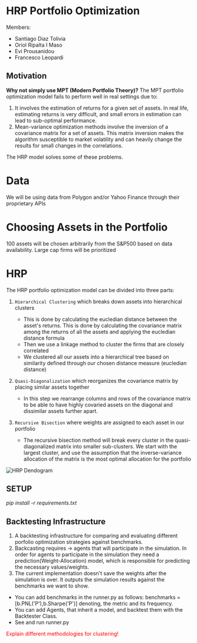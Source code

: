 # HRP Portfolio Optimization

Members:

- Santiago Diaz Tolivia
- Oriol Ripalta I Maso
- Evi Prousanidou
- Francesco Leopardi

## Motivation

**Why not simply use MPT (Modern Portfolio Theory)?**
The MPT portfolio optimization model fails to perform well in real settings due to:

1. It involves the estimation of returns for a given set of assets. In real life, estimating returns is very difficult, and small errors in estimation can lead to sub-optimal performance.
2. Mean-variance optimization methods involve the inversion of a covariance matrix for a set of assets. This matrix inversion makes the algorithm susceptible to market volatility and can heavily change the results for small changes in the correlations.

The HRP model solves some of these problems.

# Data
We will be using data from Polygon and/or Yahoo Finance through their proprietary APIs

# Choosing Assets in the Portfolio
100 assets will be chosen arbitrarily from the S&P500 based on data availability. Large cap firms will be prioritized

# HRP

The HRP portfolio optimization model can be divided into three parts:

1. `Hierarchical Clustering` which breaks down assets into hierarchical clusters
    - This is done by calculating the eucledian distance between the asset's returns. This is done by calculating the covariance matrix among the returns of all the assets and applying the eucledian distance formula
    - Then we use a linkage method to cluster the firms that are closely correlated
    - We clustered all our assets into a hierarchical tree based on similarity defined through our chosen distance measure (eucledian distance)

2. `Quasi-Diagonalization` which reorganizes the covariance matrix by placing similar assets together
    - In this step we rearrange columns and rows of the covariance matrix to be able to have highly covaried assets on the diagonal and dissimilar assets further apart.
3. `Recursive Bisection` where weights are assigned to each asset in our portfolio
    - The recursive bisection method will break every cluster in the quasi-diagonalized matrix into smaller sub-clusters. We start with the largest cluster, and use the assumption that the inverse-variance allocation of the matrix is the most optimal allocation for the portfolio


![HRP Dendogram](https://hudsonthames.org/wp-content/uploads/2020/06/dendrogram.png "HRP Dendogram")

## SETUP

*pip install -r requirements.txt*

## Backtesting Infrastructure 

1) A backtesting infrastructure for comparing and evaluating different porfolio optimization strategies against benchmarks.
1) Backcasting requires -> agents that will participate in the simulation. In order for agents to participate in the simulation they need a prediction(Weight-Allocation) model, which is responsible for predicting the necessary values/weights.
2) The current implementation doesn't save the weights after the simulation is over. It outputs the simulation results against the benchmarks we want to show.

* You can add benchmarks in the runner.py as follows: benchmarks = [b.PNL('P'),b.Sharpe('P')] denoting, the metric and its frequency.
* You can add Agents, that inherit a model, and backtest them with the Backtester Class.
* See and run runner.py

<span style="color:red">Explain different methodologies for clustering!</span>
